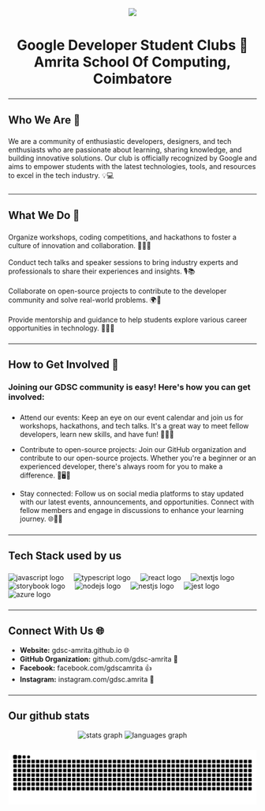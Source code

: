 <div align="center">
  <img height="" src="https://loading.gdsc.dev/download/dsc-loader.gif">
</div>

###

<h1 align="center">Google Developer Student Clubs 🚀<br>Amrita School Of Computing, Coimbatore</h1>

###
---

<h2 align="left">Who We Are 🙌</h2>

###

<p align="left">We are a community of enthusiastic developers, designers, and tech enthusiasts who are passionate about learning, sharing knowledge, and building innovative solutions. Our club is officially recognized by Google and aims to empower students with the latest technologies, tools, and resources to excel in the tech industry. 💡💻</p>

###
---

<h2 align="left">What We Do 🤝</h2>

###

<p align="left">Organize workshops, coding competitions, and hackathons to foster a culture of innovation and collaboration. 🚀👩‍💻<br><br>Conduct tech talks and speaker sessions to bring industry experts and professionals to share their experiences and insights. 🎙️📚<br><br>Collaborate on open-source projects to contribute to the developer community and solve real-world problems. 🌍🤝<br><br>Provide mentorship and guidance to help students explore various career opportunities in technology. 🧑‍🏫💼</p>

###
---
<h2 align="left">How to Get Involved 🤗</h2>

###

<h3 align="left">Joining our GDSC community is easy! Here's how you can get involved:</h3>

###

<ul>
  <li>
    <p align="left">Attend our events: Keep an eye on our event calendar and join us for workshops, hackathons, and tech talks. It's a great way to meet fellow developers, learn new skills, and have fun! 📅👥💡</p>
  </li>
  <li>
    <p align="left">Contribute to open-source projects: Join our GitHub organization and contribute to our open-source projects. Whether you're a beginner or an experienced developer, there's always room for you to make a difference. 🌟🖥️🤝</p>
  </li>
  <li>
    <p align="left">Stay connected: Follow us on social media platforms to stay updated with our latest events, announcements, and opportunities. Connect with fellow members and engage in discussions to enhance your learning journey. 🌐💬📢</p>
  </li>
</ul>

###
---
<h2 align="left">Tech Stack used by us</h2>

###

<div align="left">
  <img src="https://cdn.jsdelivr.net/gh/devicons/devicon/icons/javascript/javascript-original.svg" height="40" alt="javascript logo"  />
  <img width="12" />
  <img src="https://cdn.jsdelivr.net/gh/devicons/devicon/icons/typescript/typescript-original.svg" height="40" alt="typescript logo"  />
  <img width="12" />
  <img src="https://cdn.jsdelivr.net/gh/devicons/devicon/icons/react/react-original.svg" height="40" alt="react logo"  />
  <img width="12" />
  <img src="https://cdn.jsdelivr.net/gh/devicons/devicon/icons/nextjs/nextjs-original.svg" height="40" alt="nextjs logo"  />
  <img width="12" />
  <img src="https://cdn.jsdelivr.net/gh/devicons/devicon/icons/storybook/storybook-original.svg" height="40" alt="storybook logo"  />
  <img width="12" />
  <img src="https://cdn.jsdelivr.net/gh/devicons/devicon/icons/nodejs/nodejs-original.svg" height="40" alt="nodejs logo"  />
  <img width="12" />
  <img src="https://cdn.jsdelivr.net/gh/devicons/devicon/icons/nestjs/nestjs-plain.svg" height="40" alt="nestjs logo"  />
  <img width="12" />
  <img src="https://cdn.jsdelivr.net/gh/devicons/devicon/icons/jest/jest-plain.svg" height="40" alt="jest logo"  />
  <img width="12" />
  <img src="https://cdn.jsdelivr.net/gh/devicons/devicon/icons/azure/azure-original.svg" height="40" alt="azure logo"  />
</div>

###
---
<h2 align="left">Connect With Us 🌐</h2>

- **Website:** gdsc-amrita.github.io 🌐
- **GitHub Organization:** github.com/gdsc-amrita 🐙
- **Facebook:** facebook.com/gdscamrita 👍
- **Instagram:** instagram.com/gdsc.amrita 📸
###

---
## Our github stats
<div align="center">
  <img src="https://github-readme-stats.vercel.app/api?username=GDSCASECBE&hide_title=false&hide_rank=false&show_icons=true&include_all_commits=true&count_private=true&disable_animations=false&theme=dracula&locale=en&hide_border=false&order=1" height="150" alt="stats graph"  />
  <img src="https://github-readme-stats.vercel.app/api/top-langs?username=GDSCASECBE&locale=en&hide_title=false&layout=compact&card_width=320&langs_count=5&theme=dracula&hide_border=false&order=2" height="150" alt="languages graph"  />
</div>

###

![Snake animation](https://github.com/Siddhu2502/siddhu2502/blob/output/github-snake-dark.svg)

###